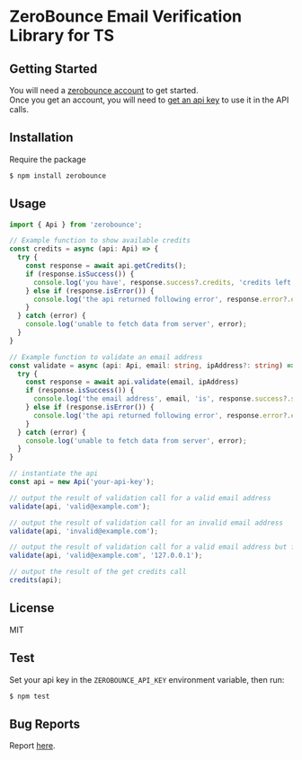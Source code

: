 # ZeroBounce Email Verification Library for TS

## Getting Started
You will need a [zerobounce account](https://www.zerobounce.net) to get started.  
Once you get an account, you will need to [get an api key](https://www.zerobounce.net/members/apikey/)
to use it in the API calls.

## Installation

Require the package

```bash
$ npm install zerobounce
```

## Usage

```ts
import { Api } from 'zerobounce';

// Example function to show available credits
const credits = async (api: Api) => {
  try {
    const response = await api.getCredits();
    if (response.isSuccess()) {
      console.log('you have', response.success?.credits, 'credits left');
    } else if (response.isError()) {
      console.log('the api returned following error', response.error?.error);
    }
  } catch (error) {
    console.log('unable to fetch data from server', error);
  }
}

// Example function to validate an email address
const validate = async (api: Api, email: string, ipAddress?: string) => {
  try {
    const response = await api.validate(email, ipAddress)
    if (response.isSuccess()) {
      console.log('the email address', email, 'is', response.success?.status);
    } else if (response.isError()) {
      console.log('the api returned following error', response.error?.error);
    }
  } catch (error) {
    console.log('unable to fetch data from server', error);
  }
}

// instantiate the api
const api = new Api('your-api-key');

// output the result of validation call for a valid email address
validate(api, 'valid@example.com');

// output the result of validation call for an invalid email address
validate(api, 'invalid@example.com');

// output the result of validation call for a valid email address but for a different IP Address
validate(api, 'valid@example.com', '127.0.0.1');

// output the result of the get credits call
credits(api);

```

## License
MIT

## Test  
Set your api key in the `ZEROBOUNCE_API_KEY` environment variable, then run:  
```bash
$ npm test
``` 

## Bug Reports
Report [here](https://github.com/twisted1919/zerobounce-ts/issues).
